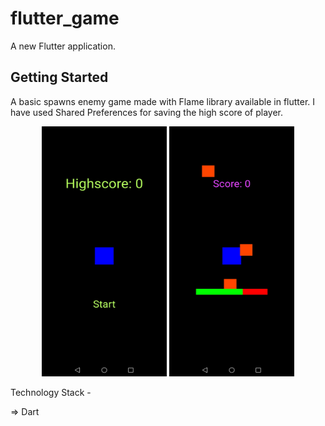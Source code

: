 # flutter_game

A new Flutter application.

## Getting Started

A basic spawns enemy game made with Flame library available in flutter. I have used Shared Preferences for saving the high score of player. 

<p align="center">
<img src="images/img1.jpg" width="200" height="400">
<img src="images/img2.jpg" width="200" height="400">
</p> 

Technology Stack -

=> Dart

